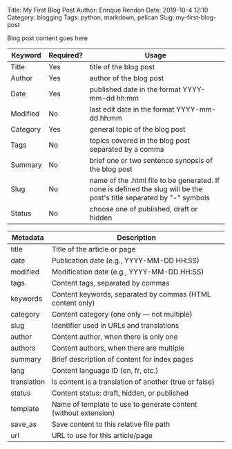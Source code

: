 Title: My First Blog Post
Author: Enrique Rendon
Date: 2019-10-4 12:10
Category: blogging
Tags: python, markdown, pelican
Slug: my-first-blog-post

Blog post content goes here

Keyword	| Required?	| Usage
--- | --- | ---
Title	| Yes	| title of the blog post
Author	| Yes	| author of the blog post
Date	| Yes	| published date in the format YYYY-mm-dd hh:mm
Modified	| No	| last edit date in the format YYYY-mm-dd hh:mm
Category	| Yes	| general topic of the blog post
Tags	| No	| topics covered in the blog post separated by a comma
Summary	| No	| brief one or two sentence synopsis of the blog post
Slug	| No	| name of the .html file to be generated. If none is defined the slug will be the post's title separated by "-" symbols
Status	| No	| choose one of published, draft or hidden


Metadata | Description
--- | ---
title | Title of the article or page
date | Publication date (e.g., YYYY-MM-DD HH:SS)
modified | Modification date (e.g., YYYY-MM-DD HH:SS)
tags | Content tags, separated by commas
keywords | Content keywords, separated by commas (HTML content only)
category | Content category (one only — not multiple)
slug | Identifier used in URLs and translations
author | Content author, when there is only one
authors | Content authors, when there are multiple
summary | Brief description of content for index pages
lang | Content language ID (en, fr, etc.)
translation | Is content is a translation of another (true or false)
status | Content status: draft, hidden, or published
template | Name of template to use to generate content (without extension)
save_as | Save content to this relative file path
url | URL to use for this article/page
